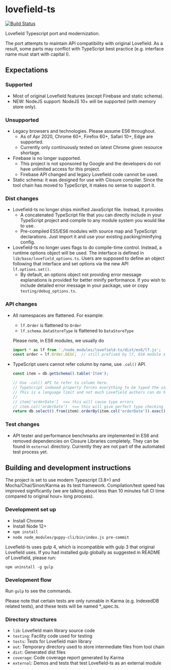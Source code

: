 # lovefield-ts
[![Build Status](https://travis-ci.org/arthurhsu/lovefield-ts.svg?branch=master)](
https://travis-ci.org/arthurhsu/lovefield-ts)

Lovefield Typescript port and modernization.

The port attempts to maintain API compatibility with original Lovefield. As a
result, some parts may conflict with TypeScript best practice (e.g. interface
name must start with capital I).

## Expectations

### Supported

* Most of original Lovefield features (except Firebase and static schema).
* NEW: NodeJS support: NodeJS 10+ will be supported (with memory store only).

### Unsupported

* Legacy browsers and technologies. Please assume ES6 throughout.
  * As of Apr 2020, Chrome 60+, Firefox 60+, Safari 10+, Edge are supported.
  * Currently only continuously tested on latest Chrome given resource shortage.
* Firebase is no longer supported.
  * This project is not sponsored by Google and the developers do not have
    unlimited access for this project.
  * Firebase API changed and legacy Lovefield code cannot be used.
* Static schema: it was designed for use with Closure compiler. Since the tool
  chain has moved to TypeScript, it makes no sense to support it.

### Dist changes

* Lovefield-ts no longer ships minified JavaScript file. Instead, it provides
  * A concatenated TypeScript file that you can directly include in your
    TypeScript project and compile to any module system you would like to use.
  * Pre-compiled ES5/ES6 modules with source map and TypeScript declarations.
    Just import it and use your existing packing/minifying config.
* Lovefield-ts no longer uses flags to do compile-time control. Instead, a
  runtime options object will be used. The interface is defined in
  `lib/base/lovefield_options.ts`. Users are supposed to define an object
  following that interface and set options via the new API `lf.options.set()`.
  * By default, an options object not providing error message explanations is
    provided for better minify performance. If you wish to include detailed
    error message in your package, use or copy `testing/debug_options.ts`.

### API changes

* All namespaces are flattened. For example:
  * `lf.Order` is flattened to `Order`
  * `lf.schema.DataStoreType` is flattened to `DataStoreType`

  Please note, in ES6 modules, we usually do
  ```javascript
  import * as lf from './node_modules/lovefield-ts/dist/es6/lf.js';
  const order = lf.Order.DESC;  // still prefixed by lf, ES6 module syntax
  ```

* TypeScript users cannot refer column by name, use `.col()` API.
  ```javascript
  const item = db.getSchema().table('Item');

  // Use .col() API to refer to column here.
  // TypeScript indexed property forces everything to be typed the same.
  // This is a language limit and not much Lovefield authors can do here.
  //
  // item['orderDate']  <== this will cause type errors
  // item.col('orderDate')  <== this will give perfect type checking
  return db.select().from(item).orderBy(item.col('orderDate')).exec();
  ```

### Test changes

* API tester and performance benchmarks are implemented in ES6 and removed
  dependencies on Closure Libraries completely. They can be found in
  `external` directory. Currently they are not part of the automated test
  process yet.

## Building and development instructions

The project is set to use modern Typescript (3.8+) and Mocha/Chai/Sinon/Karma as
its test framework. Compilation/test speed has improved significantly (we are
talking about less than 10 minutes full CI time compared to original hour+ long
process).

### Development set up

* Install Chrome
* Install Node 12+
* `npm install`
* `node node_modules/guppy-cli/bin/index.js pre-commit`

Lovefield-ts uses gulp 4, which is incompatible with gulp 3 that original
Lovefield uses. If you had installed gulp globally as suggested in README of
Lovefield, please run:

```
npm uninstall -g gulp
```

### Development flow

Run `gulp` to see the commands.

Please note that certain tests are only runnable in Karma (e.g. IndexedDB
related tests), and these tests will be named *_spec.ts.

### Directory structures

* `lib`: Lovefield main library source code
* `testing`: Facility code used for testing
* `tests`: Tests for Lovefield main library
* `out`: Temporary directory used to store intermediate files from tool chain
* `dist`: Generated dist files
* `coverage`: Code coverage report generated by Karma
* `external`: Demos and tests that test Lovefield-ts as an external module
